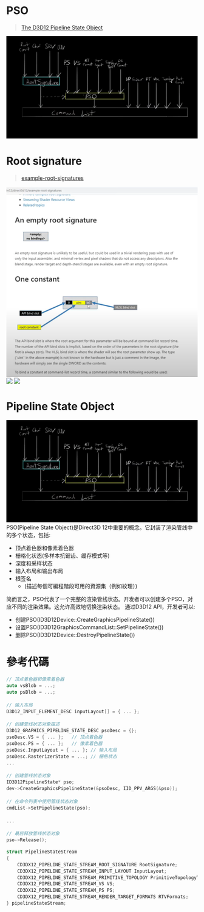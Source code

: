 # PSO

> [The D3D12 Pipeline State Object](https://logins.github.io/graphics/2020/04/12/DX12PipelineStateObject.html)

![](pic/螢幕擷取畫面%202023-07-01%20112950.png)

# Root signature

> [example-root-signatures](https://learn.microsoft.com/en-us/windows/win32/direct3d12/example-root-signatures)

![](pic/image.png)
![](https://cdn.discordapp.com/attachments/894788659356794880/1125040421609951262/image.png)
![](https://cdn.discordapp.com/attachments/894788659356794880/1125041062587674665/image.png)

# Pipeline State Object
![Alt text](pic/螢幕擷取畫面%202023-07-01%20112950.png)
PSO(Pipeline State Object)是Direct3D 12中重要的概念。它封装了渲染管线中的多个状态，包括:
- 顶点着色器和像素着色器
- 栅格化状态(多样本抗锯齿、缓存模式等)
- 深度和采样状态
- 输入布局和输出布局
- 根签名 
  - (描述每個可編程階段可用的資源集（例如紋理）)

简而言之，PSO代表了一个完整的渲染管线状态。开发者可以创建多个PSO，对应不同的渲染效果。这允许高效地切换渲染状态。
通过D3D12 API，开发者可以:
- 创建PSO(ID3D12Device::CreateGraphicsPipelineState())
- 设置PSO(ID3D12GraphicsCommandList::SetPipelineState())
- 删除PSO(ID3D12Device::DestroyPipelineState())

# 參考代碼

```C++
// 顶点着色器和像素着色器
auto vsBlob = ...; 
auto psBlob = ...;

// 输入布局
D3D12_INPUT_ELEMENT_DESC inputLayout[] = { ... };

// 创建管线状态对象描述
D3D12_GRAPHICS_PIPELINE_STATE_DESC psoDesc = {};
psoDesc.VS = { ... };   // 顶点着色器
psoDesc.PS = { ... };   // 像素着色器
psoDesc.InputLayout = { ... }; // 输入布局
psoDesc.RasterizerState = ...; // 栅格状态
...

// 创建管线状态对象  
ID3D12PipelineState* pso;
dev->CreateGraphicsPipelineState(&psoDesc, IID_PPV_ARGS(&pso));

// 在命令列表中使用管线状态对象
cmdList->SetPipelineState(pso);

...

// 最后释放管线状态对象
pso->Release();
```

```c++
struct PipelineStateStream
{
    CD3DX12_PIPELINE_STATE_STREAM_ROOT_SIGNATURE RootSignature;
    CD3DX12_PIPELINE_STATE_STREAM_INPUT_LAYOUT InputLayout;
    CD3DX12_PIPELINE_STATE_STREAM_PRIMITIVE_TOPOLOGY PrimitiveTopologyType;
    CD3DX12_PIPELINE_STATE_STREAM_VS VS;
    CD3DX12_PIPELINE_STATE_STREAM_PS PS;
    CD3DX12_PIPELINE_STATE_STREAM_RENDER_TARGET_FORMATS RTVFormats;
} pipelineStateStream;
```